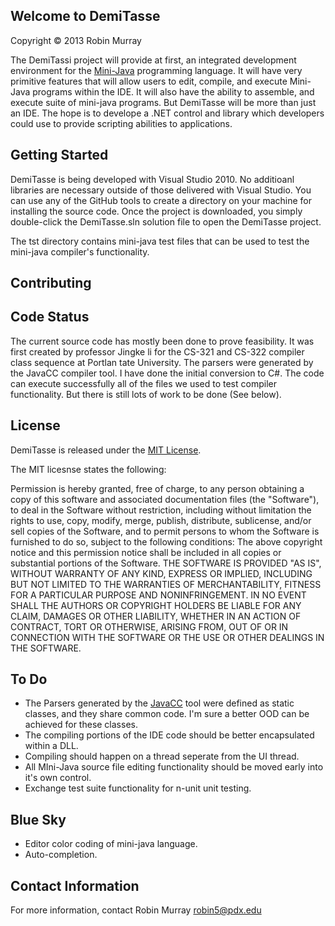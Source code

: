 ## Welcome to DemiTasse
Copyright © 2013 Robin Murray

The DemiTassi project will provide at first, an integrated development environment for 
the [Mini-Java](http://www.cambridge.org/us/features/052182060X/index.html) 
programming language.  It will have very primitive features that will allow
users to edit, compile, and execute Mini-Java programs within the IDE.  It will
also have the ability to assemble, and execute suite of mini-java programs.  But
DemiTasse will be more than just an IDE.  The hope is to develope a .NET control
and library which developers could use to provide scripting abilities to applications.


## Getting Started

DemiTasse is being developed with Visual Studio 2010.  No additioanl libraries are necessary outside
of those delivered with Visual Studio.  You can use any of the GitHub tools to create a directory
on your machine for installing the source code.  Once the project is downloaded, you simply
double-click the DemiTasse.sln solution file to open the DemiTasse project.

The tst directory contains mini-java test files that can be used to test the mini-java compiler's functionality.


## Contributing


## Code Status

The current source code has mostly been done to prove feasibility. It was first created by professor Jingke li
for the CS-321 and CS-322 compiler class sequence at Portlan tate University.  The parsers were generated by the 
JavaCC compiler tool. I have done the initial conversion to C#.  The code can execute successfully all of the 
files we used to test compiler functionality.  But there is still lots of work to be done (See below).

## License

DemiTasse is released under the [MIT License](http://www.opensource.org/licenses/MIT).  

The MIT licesnse states the following:

   Permission is hereby granted, free of charge, to any person obtaining a copy
   of this software and associated documentation files (the "Software"), to deal
   in the Software without restriction, including without limitation the rights
   to use, copy, modify, merge, publish, distribute, sublicense, and/or sell
   copies of the Software, and to permit persons to whom the Software is
   furnished to do so, subject to the following conditions:
   The above copyright notice and this permission notice shall be included in
   all copies or substantial portions of the Software.
   THE SOFTWARE IS PROVIDED "AS IS", WITHOUT WARRANTY OF ANY KIND, EXPRESS OR
   IMPLIED, INCLUDING BUT NOT LIMITED TO THE WARRANTIES OF MERCHANTABILITY,
   FITNESS FOR A PARTICULAR PURPOSE AND NONINFRINGEMENT. IN NO EVENT SHALL THE
   AUTHORS OR COPYRIGHT HOLDERS BE LIABLE FOR ANY CLAIM, DAMAGES OR OTHER
   LIABILITY, WHETHER IN AN ACTION OF CONTRACT, TORT OR OTHERWISE, ARISING FROM,
   OUT OF OR IN CONNECTION WITH THE SOFTWARE OR THE USE OR OTHER DEALINGS IN
   THE SOFTWARE.

## To Do

* The Parsers generated by the [JavaCC](https://java.net/projects/javacc/) tool were defined as static classes, and they share common code.  I'm
sure a better OOD can be achieved for these classes.
* The compiling portions of the IDE code should be better encapsulated within a DLL. 
* Compiling should happen on a thread seperate from the UI thread.
* All MIni-Java source file editing functionality should be moved early into it's own control.
* Exchange test suite functionality for n-unit unit testing.

## Blue Sky

* Editor color coding of mini-java language.
* Auto-completion.

## Contact Information

For more information, contact Robin Murray [robin5@pdx.edu](email-to:robin5@pdx.edu)

